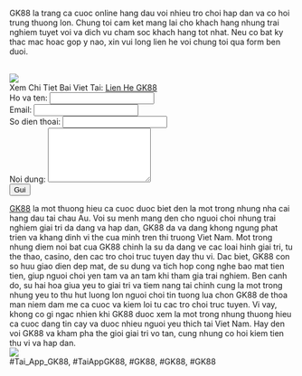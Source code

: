 <p>GK88 la trang ca cuoc online hang dau voi nhieu tro choi hap dan va co hoi trung thuong lon. Chung toi cam ket mang lai cho khach hang nhung trai nghiem tuyet voi va dich vu cham soc khach hang tot nhat. Neu co bat ky thac mac hoac gop y nao, xin vui long lien he voi chung toi qua form ben duoi.</p><br><img src="https://gk88.place/wp-content/uploads/2025/04/Quy-trinh-lien-he-GK88-de-giai-quyet-van-de.png"></br>
Xem Chi Tiet Bai Viet Tai: <a href="https://gk88.place/lien-he-gk88/">Lien He GK88</a><form action="#" method="post">
<div class="form-group">
<label for="name">Ho va ten:</label>
<input id="name" name="name" required="" type="text"/>
</div>
<div class="form-group">
<label for="email">Email:</label>
<input id="email" name="email" required="" type="email"/>
</div>
<div class="form-group">
<label for="phone">So dien thoai:</label>
<input id="phone" name="phone" required="" type="text"/>
</div>
<div class="form-group">
<label for="message">Noi dung:</label>
<textarea id="message" name="message" required="" rows="6"></textarea>
</div>
<input type="submit" value="Gui"/>
</form><p><a href="https://gk88.place/">GK88</a> la mot thuong hieu ca cuoc duoc biet den la mot trong nhung nha cai hang dau tai chau Au. Voi su menh mang den cho nguoi choi nhung trai nghiem giai tri da dang va hap dan, GK88 da va dang khong ngung phat trien va khang dinh vi the cua minh tren thi truong Viet Nam. Mot trong nhung diem noi bat cua GK88 chinh la su da dang ve cac loai hinh giai tri, tu the thao, casino, den cac tro choi truc tuyen day thu vi. Dac biet, GK88 con so huu giao dien dep mat, de su dung va tich hop cong nghe bao mat tien tien, giup nguoi choi yen tam va an tam khi tham gia trai nghiem. Ben canh do, su hai hoa giua yeu to giai tri va tiem nang tai chinh cung la mot trong nhung yeu to thu hut luong lon nguoi choi tin tuong lua chon GK88 de thoa man niem dam me ca cuoc va kiem loi tu cac tro choi truc tuyen. Vi vay, khong co gi ngac nhien khi GK88 duoc xem la mot trong nhung thuong hieu ca cuoc dang tin cay va duoc nhieu nguoi yeu thich tai Viet Nam. Hay den voi GK88 va kham pha the gioi giai tri vo tan, cung nhung co hoi kiem tien thu vi va hap dan.<br><img src="https://gk88.place/wp-content/uploads/2025/04/Cach-Choi-Tai-Xiu-Huong-Dan-Chi-Tiet-Cho-Nguoi-Moi-150x150.png"></br>
#Tai_App_GK88, #TaiAppGK88, #GK88, #GK88, #GK88
